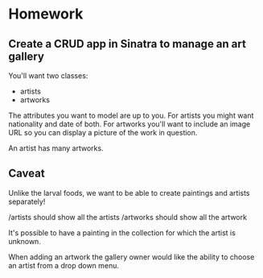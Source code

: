 # Homework

## Create a CRUD app in Sinatra to manage an art gallery

You'll want two classes:
- artists
- artworks

The attributes you want to model are up to you. For artists you might want nationality and date of both. For artworks you'll want to include an image URL so you can display a picture of the work in question.

An artist has many artworks.

## Caveat
Unlike the larval foods, we want to be able to create paintings and artists separately!

/artists should show all the artists
/artworks should show all the artwork

It's possible to have a painting in the collection for which the artist is unknown.

When adding an artwork the gallery owner would like the ability to choose an artist from a drop down menu.